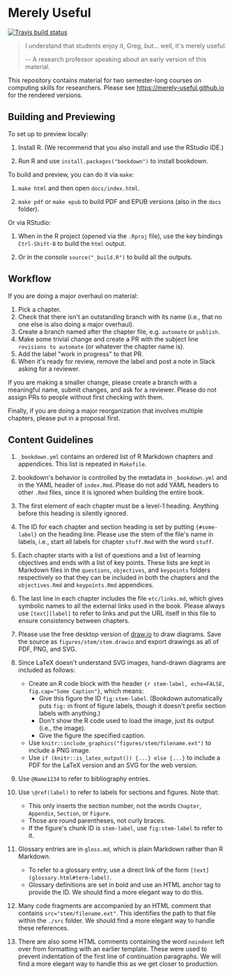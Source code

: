 # Merely Useful

<!-- badges: start -->
[![Travis build status](https://travis-ci.org/merely-useful/merely-useful.github.io.svg?branch=master)](https://travis-ci.org/merely-useful/merely-useful.github.io)
<!-- badges: end -->

> I understand that students enjoy it, Greg, but... well, it's merely useful.
>
> -- A research professor speaking about an early version of this material.

This repository contains material for two semester-long courses on computing skills for researchers.
Please see <https://merely-useful.github.io> for the rendered versions.

## Building and Previewing

To set up to preview locally:

1.  Install R.
    (We recommend that you also install and use the RStudio IDE.)

1.  Run R and use `install.packages("bookdown")` to install bookdown.

To build and preview, you can do it via `make`:

1.  `make html` and then open `docs/index.html`.

1.  `make pdf` or `make epub` to build PDF and EPUB versions (also in the `docs` folder).

Or via RStudio:

1. When in the R project (opened via the `.Rproj` file), use the key bindings `Ctrl-Shift-B` to build the `html` output.

1. Or in the console `source("_build.R")` to build all the outputs.

## Workflow

If you are doing a major overhaul on material:

1.  Pick a chapter.
2.  Check that there isn't an outstanding branch with its name (i.e., that no one else is also doing a major overhaul).
3.  Create a branch named after the chapter file, e.g. `automate` or `publish`.
4.  Make some trivial change and create a PR with the subject line `revisions to automate` (or whatever the chapter name is).
5.  Add the label "work in progress" to that PR.
6.  When it's ready for review, remove the label and post a note in Slack asking for a reviewer.

If you are making a smaller change, please create a branch with a meaningful name, submit changes, and ask for a reviewer.
Please do not assign PRs to people without first checking with them.

Finally, if you are doing a major reorganization that involves multiple chapters, please put in a proposal first.

## Content Guidelines

1.  `_bookdown.yml` contains an ordered list of R Markdown chapters and appendices.
    This list is repeated in `Makefile`.

1.  bookdown's behavior is controlled by the metadata in `_bookdown.yml` and in the YAML header of `index.Rmd`.
    Please do not add YAML headers to other `.Rmd` files, since it is ignored when building the entire book.

1.  The first element of each chapter must be a level-1 heading.
    Anything before this heading is silently ignored.

1.  The ID for each chapter and section heading is set by putting `{#some-label}` on the heading line.
    Please use the stem of the file's name in labels, i.e., start all labels for chapter `stuff.Rmd` with the word `stuff`.

1.  Each chapter starts with a list of questions and a list of learning objectives and ends with a list of key points.
    These lists are kept in Markdown files in the `questions`, `objectives`, and `keypoints` folders respectively
    so that they can be included in both the chapters and the `objectives.Rmd` and `keypoints.Rmd` appendices.

1.  The last line in each chapter includes the file `etc/links.md`, which gives symbolic names to all the external links used in the book.
    Please always use `[text][label]` to refer to links and put the URL itself in this file to ensure consistency between chapters.

1.  Please use the free desktop version of [draw.io](https://www.draw.io/) to draw diagrams.
    Save the source as `figures/stem/stem.drawio` and export drawings as all of PDF, PNG, and SVG.

1.  Since LaTeX doesn't understand SVG images, hand-drawn diagrams are included as follows:
    -   Create an R code block with the header `{r stem-label, echo=FALSE, fig.cap="Some Caption"}`, which means:
        -   Give this figure the ID `fig:stem-label`.
            (Bookdown automatically puts `fig:` in front of figure labels,
            though it doesn't prefix section labels with anything.)
        -   Don't show the R code used to load the image, just its output (i.e., the image).
        -   Give the figure the specified caption.
    -   Use `knitr::include_graphics("figures/stem/filename.ext")` to include a PNG image.
    -   Use `if (knitr::is_latex_output()) {...} else {...}` to include a PDF for the LaTeX version and an SVG for the web version.

1.  Use `@Name1234` to refer to bibliography entries.

1.  Use `\@ref(label)` to refer to labels for sections and figures.
    Note that:
    -   This only inserts the section number, not the words `Chapter`, `Appendix`, `Section`, or `Figure`.
    -   Those are round parentheses, not curly braces.
    -   If the figure's chunk ID is `stem-label`, use `fig:stem-label` to refer to it.

1.  Glossary entries are in `gloss.md`, which is plain Markdown rather than R Markdown.
    -   To refer to a glossary entry, use a direct link of the form `[text](glossary.html#term-label)`.
    -   Glossary definitions are set in bold and use an HTML anchor tag to provide the ID.
        We should find a more elegant way to do this.

1.  Many code fragments are accompanied by an HTML comment that contains `src="stem/filename.ext"`.
    This identifies the path to that file within the `./src` folder.
    We should find a more elegant way to handle these references.

1.  There are also some HTML comments containing the word `noindent` left over from formatting with an earlier template.
    These were used to prevent indentation of the first line of continuation paragraphs.
    We will find a more elegant way to handle this as we get closer to production.
